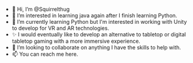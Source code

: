 - 👋 Hi, I’m @Squirrelthug
- 👀 I’m interested in learning java again after I finish learning Python.
- 🌱 I’m currently learning Python but I'm interested in working with Unity to develop for VR and AR technologies.
- ✨ I would eventually like to develop an alternative to tabletop or digital tabletop gaming with a more immersive experience.
- 💞️ I’m looking to collaborate on anything I have the skills to help with.
- 📫 You can reach me here.

<!---
Squirrelthug/Squirrelthug is a ✨ special ✨ repository because its `README.md` (this file) appears on your GitHub profile.
You can click the Preview link to take a look at your changes.
--->
